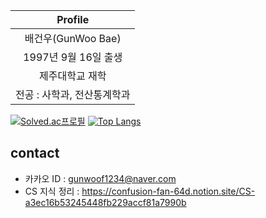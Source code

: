 |Profile|
|:-----:|
|배건우(GunWoo Bae)|
|1997년 9월 16일 출생|
|제주대학교 재학|
|전공 : 사학과, 전산통계학과|
[![Solved.ac프로필](http://mazassumnida.wtf/api/v2/generate_badge?boj=gunwoof)](https://solved.ac/gunwoof)
[![Top Langs](https://github-readme-stats.vercel.app/api/top-langs/?username=gunwoof)](https://github.com/gunwoof/github-readme-stats)


## contact 

- 카카오 ID : gunwoof1234@naver.com
- CS 지식 정리 : https://confusion-fan-64d.notion.site/CS-a3ec16b53245448fb229accf81a7990b

<!--
**gunwoof/gunwoof** is a ✨ _special_ ✨ repository because its `README.md` (this file) appears on your GitHub profile.

Here are some ideas to get you started:

- 🔭 I’m currently working on ...
- 🌱 I’m currently learning ...
- 👯 I’m looking to collaborate on ...
- 🤔 I’m looking for help with ...
- 💬 Ask me about ...
- 📫 How to reach me: ...
- 😄 Pronouns: ...
- ⚡ Fun fact: ...
-->
